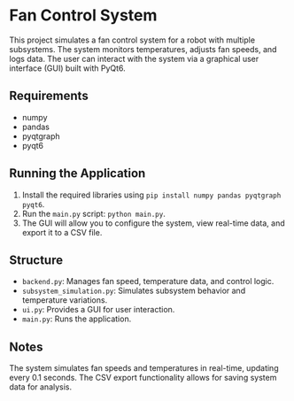 # Fan Control System

This project simulates a fan control system for a robot with multiple subsystems. The system monitors temperatures, adjusts fan speeds, and logs data. The user can interact with the system via a graphical user interface (GUI) built with PyQt6.

## Requirements
- numpy
- pandas
- pyqtgraph
- pyqt6

## Running the Application
1. Install the required libraries using `pip install numpy pandas pyqtgraph pyqt6`.
2. Run the `main.py` script: `python main.py`.
3. The GUI will allow you to configure the system, view real-time data, and export it to a CSV file.

## Structure
- `backend.py`: Manages fan speed, temperature data, and control logic.
- `subsystem_simulation.py`: Simulates subsystem behavior and temperature variations.
- `ui.py`: Provides a GUI for user interaction.
- `main.py`: Runs the application.

## Notes
The system simulates fan speeds and temperatures in real-time, updating every 0.1 seconds. The CSV export functionality allows for saving system data for analysis.
